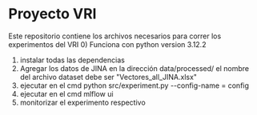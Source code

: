 # Proyecto VRI

Este repositorio contiene los archivos necesarios para correr los experimentos del VRI
0) Funciona con python version 3.12.2
1) instalar todas las dependencias
2) Agregar los datos de JINA en la dirección data/processed/ el nombre del archivo dataset debe ser "Vectores_all_JINA.xlsx"
3) ejecutar en el cmd python src/experiment.py --config-name = config
4) ejecutar en el cmd mlflow ui
5) monitorizar el experimento respectivo
